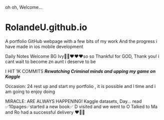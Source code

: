  oh oh, Welcome...
# RolandeU.github.io
A portfolio GitHub webpage with a few bits of my work
And the progress i have made in ios mobile development 

Daily Notes
Welcome BG Ivy🙌🏽❤️❤️❤️so so Thankful for GOD, Thank you! i cant wait to become zn aunt i deserve to be

I HIT 1K COMMITS
***Rewatching Criminal minds and upping my game on Kaggle***

Occasion: 24
rest up and start my portfolio , 
it is possible and l time  and i am going to enjoy doing  

MIRACLE: ARE ALWAYS HAPPENING!
Kaggle datasets, Day...
read ✅10pages✅started a new book✅
D visited and we went to O
Talked to Ma and Ro had a successful delivery ❤️🙌🏽






